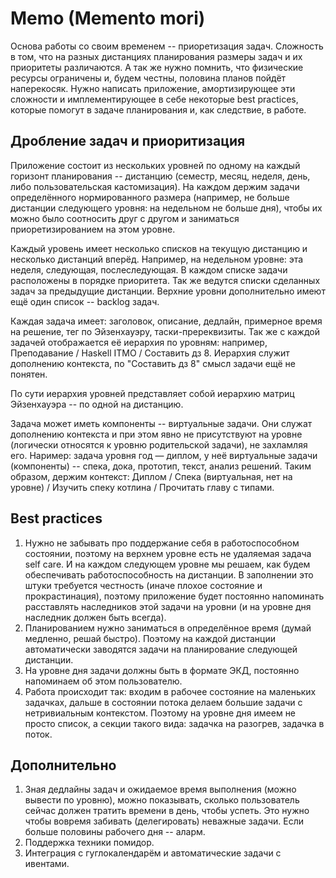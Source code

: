 # Memo (Memento mori)

Основа работы со своим временем -- приоретизация задач. Сложность в том, что на разных дистанциях планирования размеры задач и их приоритеты различаются. А так же нужно помнить, что физические ресурсы ограничены и, будем честны, половина планов пойдёт наперекосяк. Нужно написать приложение, амортизирующее эти сложности и имплементирующее в себе некоторые best practices, которые помогут в задаче планирования и, как следствие, в работе.

## Дробление задач и приоритизация

Приложение состоит из нескольких уровней по одному на каждый горизонт планирования -- дистанцию (семестр, месяц, неделя, день, либо пользовательская кастомизация). На каждом держим задачи определённого нормированного размера (например, не больше дистанции следующего уровня: на недельном не больше дня), чтобы их можно было соотносить друг с другом и заниматься приоретизированием на этом уровне.

Каждый уровень имеет несколько списков на текущую дистанцию и несколько дистанций вперёд. Например, на недельном уровне: эта неделя, следующая, послеследующая. В каждом списке задачи расположены в порядке приоритета. Так же ведутся списки сделанных задач за предыдущие дистанции.
Верхние уровни дополнительно имеют ещё один список -- backlog задач.

Каждая задача имеет: заголовок, описание, дедлайн, примерное время на решение, тег по Эйзенхауэру, таски-пререквизиты. Так же с каждой задачей отображается её иерархия по уровням: например, Преподавание / Haskell ITMO / Составить дз 8. Иерархия служит дополнению контекста, по "Составить дз 8" смысл задачи ещё не понятен.

По сути иерархия уровней представляет собой иерархию матриц Эйзенхауэра -- по одной на дистанцию.

Задача может иметь компоненты -- виртуальные задачи. Они служат дополнению контекста и при этом явно не присутствуют на уровне (логически относятся к уровню родительской задачи), не захламляя его. 
Наример: задача уровня год — диплом, у неё виртуальные задачи (компоненты) -- спека, дока, прототип, текст, анализ решений.
Таким образом, держим контекст: Диплом / Спека (виртуальная, нет на уровне) / Изучить спеку котлина / Прочитать главу с типами.

## Best practices

1. Нужно не забывать про поддержание себя в работоспособном состоянии, поэтому на верхнем уровне есть не удаляемая задача self care. И на каждом следующем уровне мы решаем, как будем обеспечивать работоспособность на дистанции. В заполнении это штуки требуется честность (иначе плохое состояние и прокрастинация), поэтому приложение будет постоянно напоминать расставлять наследников этой задачи на уровни (и на уровне дня наследник должен быть всегда).
2. Планированием нужно заниматься в определённое время (думай медленно, решай быстро). Поэтому на каждой дистанции автоматически заводятся задачи на планирование следующей дистанции. 
3. На уровне дня задачи должны быть в формате ЭКД, постоянно напоминаем об этом пользователю.
4. Работа происходит так: входим в рабочее состояние на маленьких задачках, дальше в состоянии потока делаем большие задачи с нетривиальным контекстом. Поэтому на уровне дня имеем не просто список, а секции такого вида: задачка на разогрев, задачка в поток.

## Дополнительно

1) Зная дедлайны задач и ожидаемое время выполнения (можно вывести по уровню), можно показывать, сколько пользователь сейчас должен тратить времени в день, чтобы успеть. Это нужно чтобы вовремя забивать (делегировать) неважные задачи. Если больше половины рабочего дня -- аларм.
2) Поддержка техники помидор.
3) Интеграция с гуглокалендарём и автоматические задачи с ивентами.
